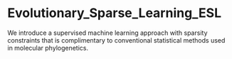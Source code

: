 # Evolutionary_Sparse_Learning_ESL
We introduce a supervised machine learning approach with sparsity constraints that is complimentary to conventional statistical methods used in molecular phylogenetics.
